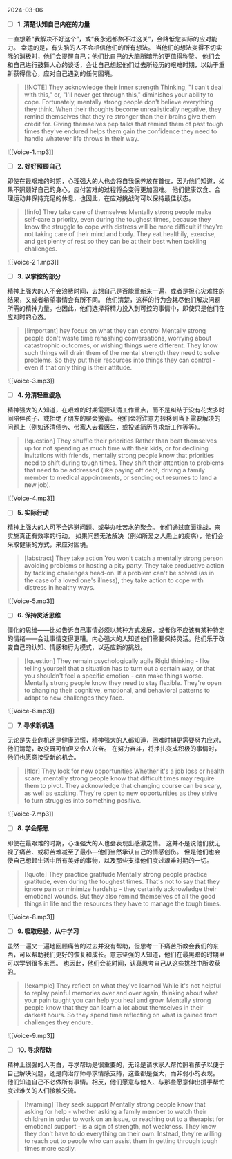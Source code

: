 2024-03-06

- [ ] **1. 清楚认知自己内在的力量**

一直想着“我解决不好这个”，或“我永远都熬不过这关”，会降低您实际的应对能力。 幸运的是，有头脑的人不会相信他们的所有想法。 当他们的想法变得不切实际的消极时，他们会提醒自己：他们比自己的大脑所暗示的更值得称赞。 他们会和自己进行鼓舞人心的谈话，会让自己想起他们过去所经历的艰难时期，以助于重新获得信心，应对自己遇到的任何困境。

> [!NOTE] They acknowledge their inner strength
> Thinking, "I can't deal with this," or, "I'll never get through this," diminishes your ability to cope. Fortunately, mentally strong people don't believe everything they think. When their thoughts become unrealistically negative, they remind themselves that they're stronger than their brains give them credit for. Giving themselves pep talks that remind them of past tough times they've endured helps them gain the confidence they need to handle whatever life throws in their way. 

![[Voice-1.mp3]]

- [ ] **2. 好好照顾自己**

即使在最艰难的时期，心理强大的人也会将自我保养放在首位，因为他们知道，如果不照顾好自己的身心，应付苦难的过程将会变得更加困难。 他们健康饮食、合理运动并保持充足的休息，也因此，在应对挑战时可以保持最佳状态。

> [!info] They take care of themselves
>Mentally strong people make self-care a priority, even during the toughest times, because they know the struggle to cope with distress will be more difficult if they're not taking care of their mind and body. They eat healthily, exercise, and get plenty of rest so they can be at their best when tackling challenges. 

![[Voice-2 1.mp3]]

- [ ] **3. 以掌控的部分**

精神上强大的人不会浪费时间，去想自己是否能重新来一遍，或者是担心灾难性的结果，又或者希望事情会有所不同。 他们清楚，这样的行为会耗尽他们解决问题所需的精神力量。也因此，他们选择将精力投入到可控的事情中，即使只是他们在应对时的心态。

> [!important] hey focus on what they can control
> Mentally strong people don't waste time rehashing conversations, worrying about catastrophic outcomes, or wishing things were different. They know such things will drain them of the mental strength they need to solve problems. So they put their resources into things they can control - even if that only thing is their attitude. 

![[Voice-3.mp3]]

- [ ] **4. 分清轻重缓急**

精神强大的人知道，在艰难的时期需要认清工作重点，而不是纠结于没有花太多时间陪伴孩子、或拒绝了朋友的聚会邀请。 他们会将注意力转移到当下需要解决的问题上（例如还清债务、带家人去看医生，或投递简历寻求新工作等等）。

> [!question] They shuffle their priorities
> Rather than beat themselves up for not spending as much time with their kids, or for declining invitations with friends, mentally strong people know that priorities need to shift during tough times. They shift their attention to problems that need to be addressed (like paying off debt, driving a family member to medical appointments, or sending out resumes to land a new job). 

![[Voice-4.mp3]]

- [ ] **5. 实际行动**

精神上强大的人可不会逃避问题、或举办吐苦水的聚会。 他们通过直面挑战，来实施真正有效率的行动。 如果问题无法解决（例如所爱之人患上的疾病），他们会采取健康的方式，来应对困境。

> [!abstract] They take action
> You won't catch a mentally strong person avoiding problems or hosting a pity party. They take productive action by tackling challenges head-on. If a problem can't be solved (as in the case of a loved one's illness), they take action to cope with distress in healthy ways.

![[Voice-5.mp3]]

- [ ] **6. 保持灵活思维**

僵化的思维——比如告诉自己事情必须以某种方式发展，或者你不应该有某种特定的情绪——会让事情变得更糟。内心强大的人知道他们需要保持灵活。他们乐于改变自己的认知、情感和行为模式，以适应新的挑战。


> [!question] They remain psychologically agile
> Rigid thinking - like telling yourself that a situation has to turn out a certain way, or that you shouldn't feel a specific emotion - can make things worse. Mentally strong people know they need to stay flexible. They're open to changing their cognitive, emotional, and behavioral patterns to adapt to new challenges they face. 

![[Voice-6.mp3]]

- [ ] **7. 寻求新机遇**

无论是失业危机还是健康恐慌，精神强大的人都知道，困难时期更需要努力应对。他们清楚，改变既可怕但又令人兴奋。 在努力奋斗，将挣扎变成积极的事情时，他们也愿意接受新的机会。

> [!tldr] They look for new opportunities
> Whether it's a job loss or health scare, mentally strong people know that difficult times may require them to pivot. They acknowledge that changing course can be scary, as well as exciting. They're open to new opportunities as they strive to turn struggles into something positive. 

![[Voice-7.mp3]]

- [ ] **8. 学会感恩**

即使在最艰难的时期，心理强大的人也会表现出感激之情。 这并不是说他们就无视了痛苦、或将苦难减至了最小—他们当然承认自己的情感创伤。 但是他们也会使自己想起生活中所有美好的事物，以及那些支撑他们度过艰难时期的一切。


> [!quote] They practice gratitude
> Mentally strong people practice gratitude, even during the toughest times. That's not to say that they ignore pain or minimize hardship - they certainly acknowledge their emotional wounds. But they also remind themselves of all the good things in life and the resources they have to manage the tough times. 

![[Voice-8.mp3]]

- [ ] **9. 吸取经验，从中学习**

虽然一遍又一遍地回顾痛苦的过去并没有帮助，但思考一下痛苦所教会我们的东西，可以帮助我们更好的恢复和成长。意志坚强的人知道，他们在最黑暗的时期里可以学到很多东西。 也因此，他们会花时间，认真思考自己从这些挑战中所收获的。


> [!example] They reflect on what they've learned
> While it's not helpful to replay painful memories over and over again, thinking about what your pain taught you can help you heal and grow. Mentally strong people know that they can learn a lot about themselves in their darkest hours. So they spend time reflecting on what is gained from challenges they endure. 

![[Voice-9.mp3]]

- [ ] **10. 寻求帮助**

精神上很强的人明白，寻求帮助是很重要的，无论是请求家人帮忙照看孩子以便于自己解决问题，还是向治疗师寻求情感支持，这些都是强大，而非弱小的表现。 他们知道自己不必做所有事情。相反，他们愿意与他人、与那些愿意伸出援手帮忙度过难关的人们接触交流。

> [!warning] They seek support
> Mentally strong people know that asking for help - whether asking a family member to watch their children in order to work on an issue, or reaching out to a therapist for emotional support - is a sign of strength, not weakness. They know they don't have to do everything on their own. Instead, they're willing to reach out to people who can assist them in getting through tough times more easily.




